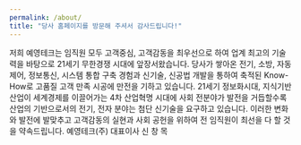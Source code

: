 ```yaml
---
permalink: /about/
title: "당사 홈페이지를 방문해 주셔서 감사드립니다!"
---
```


저희 예영테크는 임직원 모두 고객중심, 고객감동을 최우선으로 하여 업계 최고의 기술력을 바탕으로 21세기 무한경쟁 시대에 앞장서왔습니다. 당사가 쌓아온 전기, 소방, 자동제어, 정보통신, 시스템 통합 구축 경험과 신기술, 신공법 개발을 통하여 축적된 Know-How로 고품질 고객 만족 시공에 만전을 기하고 있습니다. 21세기 정보화시대, 지식기반 산업이 세계경제를 이끌어가는 4차 산업혁명 시대에 사회 전분야가 발전을 거듭할수록 산업의 기반으로서의 전기, 전자 분야는 첨단 신기술을 요구하고 있습니다. 이러한 변화와 발전에 발맞추고 고객감동의 실현과 사회 공헌을 위하여 전 임직원이 최선을 다 할 것을 약속드립니다.         예영테크(주) 대표이사 신 창 목
